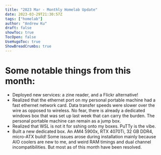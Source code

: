 ```yaml
---
title: "2023 Mar - Monthly Homelab Update"
date: 2023-03-29T21:30:57Z
tags: ["homelab"]
author: "Andrew Ku"
draft: false
showToc: true
TocOpen: false
UseHugoToc: true
ShowBreadCrumbs: true
---
```


# Some notable things from this month:
- Deployed new services: a zine reader, and a Flickr alternative! 
- Realized that the ethernet port on my personal portable machine had a fast ethernet network card. Data transfer speeds were slower over the wire as opposed to wireless. No fear, there is already a dedicated windows box that was set up last week that can carry the burden. The personal portable machine can remain as a jump box. 
- Realized that WSL is not it for sshing onto my boxes. PuTTy is the vibe.
- Built a new dedicated box. An AM4 5900x, RTX 4070Ti, 32 GB DDR4, micro-ATX build! Some issues arose during installation mainly because AIO coolers are new to me, and weird RAM timings and dual channel incompatibilities. But most as of this month have been resolved.  
